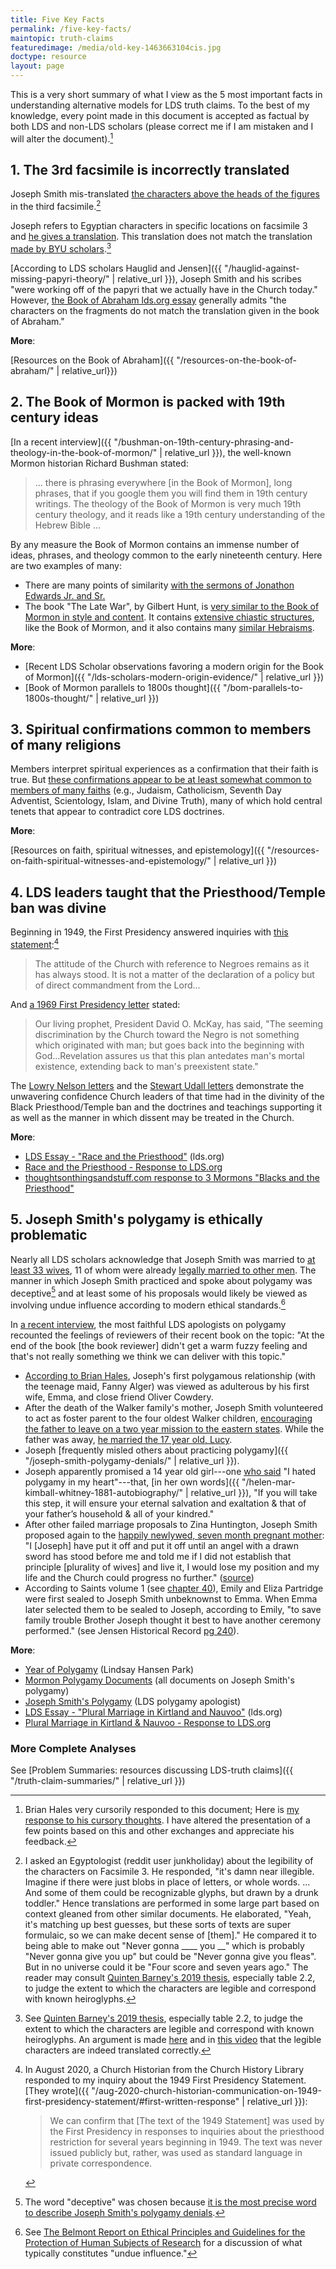 ```yaml
---
title: Five Key Facts
permalink: /five-key-facts/
maintopic: truth-claims
featuredimage: /media/old-key-1463663104cis.jpg
doctype: resource
layout: page
---
```


This is a very short summary of what I view as the 5 most important facts in understanding alternative models for LDS truth claims.  To the best of my knowledge, every point made in this document is accepted as factual by both LDS and non-LDS scholars (please correct me if I am mistaken and I will alter the document).[^hales]

## 1. The 3rd facsimile is incorrectly translated

Joseph Smith mis-translated [the characters above the heads of the figures](https://i.imgur.com/2a5sban.png) in the third facsimile.[^character_legibility]

Joseph refers to Egyptian characters in specific locations on facsimile 3 and [he gives a translation](https://www.churchofjesuschrist.org/scriptures/pgp/abr/fac-3?lang=eng).  This translation does not match the translation [made by BYU scholars](https://archive.org/stream/SnsnTranslation#page/n4/mode/1up).[^fidelity_of_translation]

[According to LDS scholars Hauglid and Jensen]({{ "/hauglid-against-missing-papyri-theory/" | relative_url }}), Joseph Smith and his scribes "were working off of the papyri that we actually have in the Church today."  However, [the Book of Abraham lds.org essay](https://www.churchofjesuschrist.org/topics/translation-and-historicity-of-the-book-of-abraham?lang=eng) generally admits "the characters on the fragments do not match the translation given in the book of Abraham."

**More**:

[Resources on the Book of Abraham]({{ "/resources-on-the-book-of-abraham/" | relative_url}})

## 2. The Book of Mormon is packed with 19th century ideas

[In a recent interview]({{ "/bushman-on-19th-century-phrasing-and-theology-in-the-book-of-mormon/" | relative_url }}), the well-known Mormon historian Richard Bushman stated:

> ... there is phrasing everywhere [in the Book of Mormon], long phrases, that if you google them you will find them in 19th century writings.  The theology of the Book of Mormon is very much 19th century theology, and it reads like a 19th century understanding of the Hebrew Bible ...

By any measure the Book of Mormon contains an immense number of ideas, phrases, and theology common to the early nineteenth century.  Here are two examples of many:

* There are many points of similarity [with the sermons of Jonathon Edwards Jr. and Sr.](https://imgur.com/a/q2AcO)
* The book "The Late War", by Gilbert Hunt, is [very similar to the Book of Mormon in style and content](https://wordtreefoundation.github.io/thelatewar/).  It contains [extensive chiastic structures](https://wordtreefoundation.github.io/thelatewar/chiasmus_the_late_war.png), like the Book of Mormon, and it also contains many [similar Hebraisms](https://wordtreefoundation.github.io/thelatewar/#hebraisms).

**More**:

* [Recent LDS Scholar observations favoring a modern origin for the Book of Mormon]({{ "/lds-scholars-modern-origin-evidence/" | relative_url }})
* [Book of Mormon parallels to 1800s thought]({{ "/bom-parallels-to-1800s-thought/" | relative_url }})

## 3. Spiritual confirmations common to members of many religions

Members interpret spiritual experiences as a confirmation that their faith is true.  But [these confirmations appear to be at least somewhat common to members of many faiths](https://www.youtube.com/watch?v=UJMSU8Qj6Go) (e.g., Judaism, Catholicism, Seventh Day Adventist, Scientology, Islam, and Divine Truth), many of which hold central tenets that appear to contradict core LDS doctrines.

**More**:

[Resources on faith, spiritual witnesses, and epistemology]({{ "/resources-on-faith-spiritual-witnesses-and-epistemology/" | relative_url }})

## 4. LDS leaders taught that the Priesthood/Temple ban was divine

Beginning in 1949, the First Presidency answered inquiries with [this statement](https://web.archive.org/web/20221105012845/https://www.fairlatterdaysaints.org/answers/Mormonism_and_racial_issues/Blacks_and_the_priesthood/Statements#1949):[^fp1949]

> The attitude of the Church with reference to Negroes remains as it has always stood. It is not a matter of the declaration of a policy but of direct commandment from the Lord...

And [a 1969 First Presidency letter](https://archive.org/stream/improvementera7302unse#page/n71/mode/2up) stated:

> Our living prophet, President David O. McKay, has said, "The seeming discrimination by the Church toward the Negro is not something which originated with man; but goes back into the beginning with God...Revelation assures us that this plan antedates man's mortal existence, extending back to man's preexistent state."

The [Lowry Nelson letters](http://www.mormonstories.org/other/Lowry_Nelson_1st_Presidency_Exchange.pdf) and the [Stewart Udall letters](https://archive.org/stream/StewartUdallConscienceOfAJackMormon/StuartUdall-OpenLetterOnRaceAndConsequencesOfConscience#page/n0/mode/1up) demonstrate the unwavering confidence Church leaders of that time had in the divinity of the Black Priesthood/Temple ban and the doctrines and teachings supporting it as well as the manner in which dissent may be treated in the Church.

**More**:

* [LDS Essay - "Race and the Priesthood"](https://www.churchofjesuschrist.org/topics/race-and-the-priesthood?lang=eng) (lds.org)
* [Race and the Priesthood - Response to LDS.org](http://www.mormonthink.com/essays-race-priesthood.htm)
* [thoughtsonthingsandstuff.com response to 3 Mormons "Blacks and the Priesthood"](http://thoughtsonthingsandstuff.com/response-to-3-mormons-on-blacks-and-the-priesthood/)

## 5. Joseph Smith's polygamy is ethically problematic

Nearly all LDS scholars acknowledge that Joseph Smith was married to [at least 33 wives](https://josephsmithspolygamy.org/wordpress/plural-wives-overview/), 11 of whom were already [legally married to other men](https://web.archive.org/web/20190809194809/https://www.fairmormon.org/answers/Joseph_Smith/Polygamy/Polyandry/Why_would_Joseph_Smith_be_sealed_to_other_men%27s_wives#Question:_Was_Joseph_Smith_married_or_sealed_to_women_who_were_already_married_to_other_living_men.3F).  The manner in which Joseph Smith practiced and spoke about polygamy was deceptive[^deception] and at least some of his proposals would likely be viewed as involving undue influence according to modern ethical standards.[^undueinfluence]

In [a recent interview](http://www.mormonstudiespodcast.org/005-brian-laura-hales-polygamy-and-polyandry/), the most faithful LDS apologists on polygamy recounted the feelings of reviewers of their recent book on the topic: "At the end of the book [the book reviewer] didn't get a warm fuzzy feeling and that's not really something we think we can deliver with this topic."

* [According to Brian Hales](https://web.archive.org/web/20191030232021/http://josephsmithspolygamy.org:80/plural-wives-overview/fanny-alger/), Joseph's first polygamous relationship (with the teenage maid, Fanny Alger) was viewed as adulterous by his first wife, Emma, and close friend Oliver Cowdery.
* After the death of the Walker family's mother, Joseph Smith volunteered to act as foster parent to the four oldest Walker children, [encouraging the father to leave on a two year mission to the eastern states](http://www.wivesofjosephsmith.org/23-LucyWalker.htm).  While the father was away, [he married the 17 year old, Lucy](http://josephsmithspolygamy.org/plural-wives-overview/lucy-walker/).
* Joseph [frequently misled others about practicing polygamy]({{ "/joseph-smith-polygamy-denials/" | relative_url }}).
* Joseph apparently promised a 14 year old girl---one [who said](https://archive.org/stream/representativewo00crocrich#page/112/search/hated+polygamy) "I hated polygamy in my heart"---that, [in her own words]({{ "/helen-mar-kimball-whitney-1881-autobiography/" | relative_url }}), "If you will take this step, it will ensure your eternal salvation and exaltation & that of your father’s household & all of your kindred."
* After other failed marriage proposals to Zina Huntington, Joseph Smith proposed again to the [happily newlywed, seven month pregnant mother](https://en.wikipedia.org/wiki/Zina_D._H._Young): "I [Joseph] have put it off and put it off until an angel with a drawn sword has stood before me and told me if I did not establish that principle [plurality of wives] and live it, I would lose my position and my life and the Church could progress no further." ([source](http://imgur.com/a/uprjM))
* According to Saints volume 1 (see [chapter 40][saints-v1-chapter40]), Emily and Eliza Partridge were first sealed to Joseph Smith unbeknownst to Emma.  When Emma later selected them to be sealed to Joseph, according to Emily, "to save family trouble Brother Joseph thought it best to have another ceremony performed." (see Jensen Historical Record [pg 240][jensen-historical-record-pg240]).

**More**:

* [Year of Polygamy](http://www.yearofpolygamy.com/archive/listen-to-the-episodes-in-order/) (Lindsay Hansen Park)
* [Mormon Polygamy Documents](http://mormonpolygamydocuments.org/) (all documents on Joseph Smith's polygamy)
* [Joseph Smith's Polygamy](http://josephsmithspolygamy.org/) (LDS polygamy apologist)
* [LDS Essay - "Plural Marriage in Kirtland and Nauvoo"](https://www.churchofjesuschrist.org/topics/plural-marriage-in-kirtland-and-nauvoo?lang=eng) (lds.org)
* [Plural Marriage in Kirtland & Nauvoo - Response to LDS.org](http://www.mormonthink.com/essays-plural-marriage-in-kirtland-and-nauvoo.htm)

### More Complete Analyses

See [Problem Summaries: resources discussing LDS-truth claims]({{ "/truth-claim-summaries/" | relative_url }})

[^character_legibility]: I asked an Egyptologist (reddit user junkholiday) about the legibility of the characters on Facsimile 3. He responded, "it's damn near illegible. Imagine if there were just blobs in place of letters, or whole words. ... And some of them could be recognizable glyphs, but drawn by a drunk toddler." Hence translations are performed in some large part based on context gleaned from other similar documents. He elaborated, "Yeah, it's matching up best guesses, but these sorts of texts are super formulaic, so we can make decent sense of [them]." He compared it to being able to make out "Never gonna \_\_\_\_ you \_\_" which is probably "Never gonna give you up" but could be "Never gonna give you fleas".  But in no universe could it be "Four score and seven years ago." The reader may consult [Quinten Barney's 2019 thesis](https://scholarsarchive.byu.edu/cgi/viewcontent.cgi?article=8598&context=etd), especially table 2.2, to judge the extent to which the characters are legible and correspond with known heiroglyphs.

[^hales]: Brian Hales very cursorily responded to this document; Here is [my response to his cursory thoughts](https://www.reddit.com/r/mormon/comments/5wp96c/my_response_to_brian_hales_comment_on_five_key/).  I have altered the presentation of a few points based on this and other exchanges and appreciate his feedback.

[^deception]: The word "deceptive" was chosen because [it is the most precise word to describe Joseph Smith's polygamy denials](https://www.reddit.com/r/mormonscholar/comments/66qepx/response_to_hales_challenge_please_show_me_even/).

[^undueinfluence]: See [The Belmont Report on Ethical Principles and Guidelines for the Protection of Human Subjects of Research](https://www.hhs.gov/ohrp/regulations-and-policy/belmont-report/index.html) for a discussion of what typically constitutes "undue influence."

[^fidelity_of_translation]: See [Quinten Barney's 2019 thesis](https://scholarsarchive.byu.edu/cgi/viewcontent.cgi?article=8598&context=etd), especially table 2.2, to judge the extent to which the characters are legible and correspond with known heiroglyphs. An argument is made [here]( https://web.archive.org/web/20210712210347/https://meditationsandmeaning.blogspot.com/2020/05/meditations-on-vogel-appendix-e-how.html) and in [this video](https://www.youtube.com/watch?v=Ftpk15fPMIM) that the legible characters are indeed translated correctly.

[^fp1949]: In August 2020, a Church Historian from the Church History Library responded to my inquiry about the 1949 First Presidency Statement.  [They wrote]({{ "/aug-2020-church-historian-communication-on-1949-first-presidency-statement/#first-written-response" | relative_url }}): 

    > We can confirm that [The text of the 1949 Statement] was used by the First Presidency in responses to inquiries about the priesthood restriction for several years beginning in 1949. The text was never issued publicly but, rather, was used as standard language in private correspondence.

[saints-v1-chapter40]: https://www.churchofjesuschrist.org/study/history/saints-v1/40-united-in-an-everlasting-covenant?lang=eng
[jensen-historical-record-pg240]: https://archive.org/details/historicalrecord06jens/page/240/mode/2up?view=theater&q=save+family+trouble
